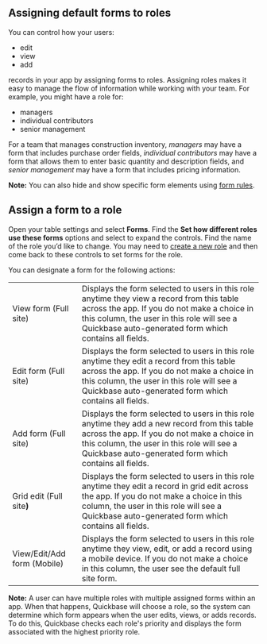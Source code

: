 ## Assigning default forms to roles

You can control how your users:

-   edit
-   view
-   add

records in your app by assigning forms to roles. Assigning roles makes it easy to manage the flow of information while working with your team. For example, you might have a role for:

-   managers
-   individual contributors
-   senior management 

For a team that manages construction inventory, _managers_ may have a form that includes purchase order fields, _individual contributors_ may have a form that allows them to enter basic quantity and description fields, and _senior management_ may have a form that includes pricing information.

**Note:** You can also hide and show specific form elements using [form rules](https://helpv2.quickbase.com/hc/en-us/articles/15157249413396).

## Assign a form to a role

Open your table settings and select **Forms**. Find the **Set how different roles use these forms** options and select to expand the controls. Find the name of the role you’d like to change. You may need to [create a new role](https://helpv2.quickbase.com/hc/en-us/articles/4570282908052) and then come back to these controls to set forms for the role.

You can designate a form for the following actions:

<table><tbody><tr><td>View form (Full site)</td><td>Displays the form selected to users in this role anytime they view a record from this table across the app. If you do not make a choice in this column, the user in this role will see a Quickbase auto-generated form which contains all fields.</td></tr><tr><td>Edit form (Full site)</td><td>Displays the form selected to users in this role anytime they edit a record from this table across the app. If you do not make a choice in this column, the user in this role will see a Quickbase auto-generated form which contains all fields.</td></tr><tr><td>Add form (Full site)</td><td>Displays the form selected to users in this role anytime they add a new record from this table across the app. If you do not make a choice in this column, the user in this role will see a Quickbase auto-generated form which contains all fields.</td></tr><tr><td>Grid edit (Full site<strong>)</strong></td><td>Displays the form selected to users in this role anytime they edit a record in grid edit across the app. If you do not make a choice in this column, the user in this role will see a Quickbase auto-generated form which contains all fields.</td></tr><tr><td><p>View/Edit/Add form (Mobile)</p></td><td>Displays the form selected to users in this role anytime they view, edit, or add a record using a mobile device. If you do not make a choice in this column, the user see the default full site form.</td></tr></tbody></table>

**Note:** A user can have multiple roles with multiple assigned forms within an app. When that happens, Quickbase will choose a role, so the system can determine which form appears when the user edits, views, or adds records. To do this, Quickbase checks each role's priority and displays the form associated with the highest priority role.